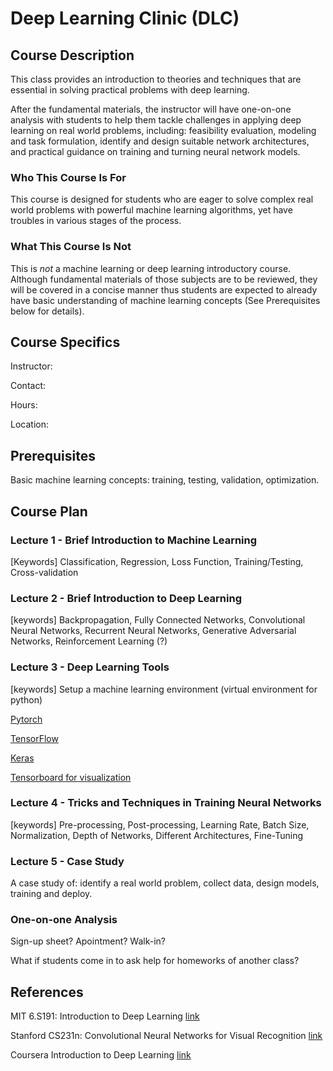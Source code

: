 # Deep Learning Clinic (DLC)

## Course Description
This class provides an introduction to theories and techniques that are essential in solving practical problems with deep learning.

After the fundamental materials, the instructor will have one-on-one analysis with students to help them tackle challenges in applying deep learning on real world problems, including: feasibility evaluation, modeling and task formulation, identify and design suitable network architectures, and practical guidance on training and turning neural network models.

### Who This Course Is For

This course is designed for students who are eager to solve complex real world problems with powerful machine learning algorithms, yet have troubles in various stages of the process.

### What This Course Is Not
This is *not* a machine learning or deep learning introductory course. Although fundamental materials of those subjects are to be reviewed, they will be covered in a concise manner thus students are expected to already have basic understanding of machine learning concepts (See Prerequisites below for details).

## Course Specifics

Instructor:

Contact:

Hours:

Location:

## Prerequisites
Basic machine learning concepts: training, testing, validation, optimization.




## Course Plan

### Lecture 1 - Brief Introduction to Machine Learning


[Keywords]
Classification, Regression, Loss Function, Training/Testing, Cross-validation

### Lecture 2 - Brief Introduction to Deep Learning


[keywords]
Backpropagation, Fully Connected Networks, Convolutional Neural Networks, Recurrent Neural Networks, Generative Adversarial Networks, Reinforcement Learning (?)

### Lecture 3 - Deep Learning Tools

[keywords]
Setup a machine learning environment (virtual environment for python)

[Pytorch](https://pytorch.org/tutorials/)

[TensorFlow](https://www.tensorflow.org/tutorials/)

[Keras](https://keras.io/)

[Tensorboard for visualization](https://github.com/yunjey/pytorch-tutorial/tree/master/tutorials/04-utils/tensorboard)


### Lecture 4 - Tricks and Techniques in Training Neural Networks

[keywords]
Pre-processing, Post-processing, Learning Rate, Batch Size, Normalization, Depth of Networks, Different Architectures, Fine-Tuning

### Lecture 5 - Case Study

A case study of: identify a real world problem, collect data, design models, training and deploy.

### One-on-one Analysis

Sign-up sheet? Apointment? Walk-in?

What if students come in to ask help for homeworks of another class?


## References

MIT 6.S191: Introduction to Deep Learning [link](http://introtodeeplearning.com/)

Stanford CS231n: Convolutional Neural Networks for Visual Recognition [link](http://cs231n.stanford.edu/)

Coursera Introduction to Deep Learning [link](https://www.coursera.org/learn/intro-to-deep-learning)
